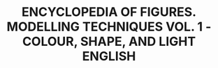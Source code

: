 ---
title: "ENCYCLOPEDIA OF FIGURES. MODELLING TECHNIQUES VOL. 1 - COLOUR, SHAPE, AND LIGHT ENGLISH"
price: "TBA"
desc: "Opis nije dostupan"
img_path: "/assets/img/A.MIG-6221.jpg"
brand: AMMO
available: true
cat: "books"
subcat: "SOLUTION BOOKS - MULTILINGUAL"
subsubcat: "SS"
---